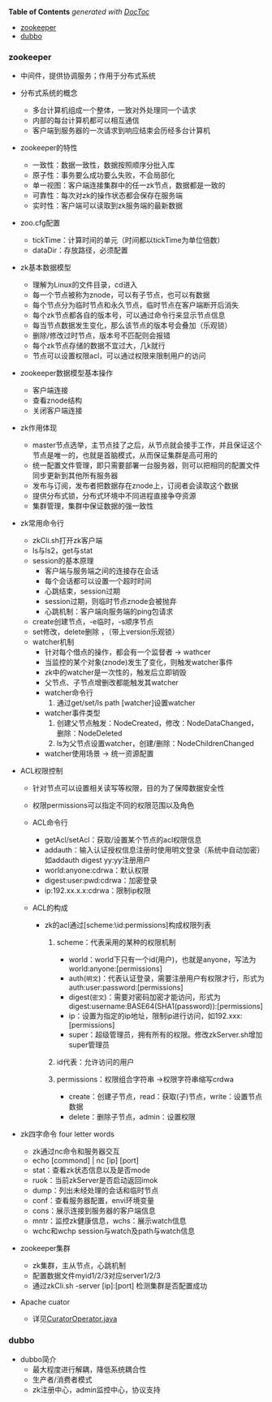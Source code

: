 <!-- START doctoc generated TOC please keep comment here to allow auto update -->
<!-- DON'T EDIT THIS SECTION, INSTEAD RE-RUN doctoc TO UPDATE -->
**Table of Contents**  *generated with [DocToc](https://github.com/thlorenz/doctoc)*

- [zookeeper](#zookeeper)
- [dubbo](#dubbo)

<!-- END doctoc generated TOC please keep comment here to allow auto update -->

### zookeeper

* 中间件，提供协调服务；作用于分布式系统
* 分布式系统的概念
  * 多台计算机组成一个整体，一致对外处理同一个请求
  * 内部的每台计算机都可以相互通信
  * 客户端到服务器的一次请求到响应结束会历经多台计算机
* zookeeper的特性
  * 一致性：数据一致性，数据按照顺序分批入库
  * 原子性：事务要么成功要么失败，不会局部化
  * 单一视图：客户端连接集群中的任一zk节点，数据都是一致的
  * 可靠性：每次对zk的操作状态都会保存在服务端
  * 实时性：客户端可以读取到zk服务端的最新数据
* zoo.cfg配置
  * tickTime：计算时间的单元（时间都以tickTime为单位倍数）
  * dataDir：存放路径，必须配置
* zk基本数据模型
  * 理解为Linux的文件目录，cd进入
  * 每一个节点被称为znode，可以有子节点，也可以有数据
  * 每个节点分为临时节点和永久节点，临时节点在客户端断开后消失
  * 每个zk节点都各自的版本号，可以通过命令行来显示节点信息
  * 每当节点数据发生变化，那么该节点的版本号会叠加（乐观锁）
  * 删除/修改过时节点，版本号不匹配则会报错
  * 每个zk节点存储的数据不宜过大，几k就行
  * 节点可以设置权限acl，可以通过权限来限制用户的访问
* zookeeper数据模型基本操作
  * 客户端连接
  * 查看znode结构
  * 关闭客户端连接
* zk作用体现
  * master节点选举，主节点挂了之后，从节点就会接手工作，并且保证这个节点是唯一的，也就是首脑模式，从而保证集群是高可用的
  * 统一配置文件管理，即只需要部署一台服务器，则可以把相同的配置文件同步更新到其他所有服务器
  * 发布与订阅，发布者把数据存在znode上，订阅者会读取这个数据
  * 提供分布式锁，分布式环境中不同进程直接争夺资源
  * 集群管理，集群中保证数据的强一致性
* zk常用命令行

  * zkCli.sh打开zk客户端
  * ls与ls2，get与stat
  * session的基本原理
    * 客户端与服务端之间的连接存在会话
    * 每个会话都可以设置一个超时时间
    * 心跳结束，session过期
    * session过期，则临时节点znode会被抛弃
    * 心跳机制：客户端向服务端的ping包请求
  * create创建节点，-e临时，-s顺序节点
  * set修改，delete删除 ，（带上version乐观锁）
  * watcher机制
    * 针对每个借点的操作，都会有一个监督者  -> wathcer
    * 当监控的某个对象(znode)发生了变化，则触发watcher事件
    * zk中的watcher是一次性的，触发后立即销毁
    * 父节点、子节点增删改都能触发其watcher
    * watcher命令行
      1. 通过get/set/ls path [watcher]设置watcher
    * watcher事件类型
      1. 创建父节点触发：NodeCreated，修改：NodeDataChanged，删除：NodeDeleted
      2. ls为父节点设置watcher，创建/删除：NodeChildrenChanged
    * watcher使用场景 -> 统一资源配置
* ACL权限控制

  * 针对节点可以设置相关读写等权限，目的为了保障数据安全性

  * 权限permissions可以指定不同的权限范围以及角色

  * ACL命令行

    * getAcl/setAcl：获取/设置某个节点的acl权限信息
    * addauth：输入认证授权信息注册时使用明文登录（系统中自动加密）如addauth digest yy:yy注册用户
    * world:anyone:cdrwa：默认权限
    * digest:user:pwd:cdrwa：加密登录
    * ip:192.xx.x.x:cdrwa：限制ip权限

  * ACL的构成

    * zk的acl通过[scheme:\id:permissions]构成权限列表

      1. scheme：代表采用的某种的权限机制
         * world：world下只有一个id(用户)，也就是anyone，写法为world:anyone:[permissions]
         * auth(`明文`)：代表认证登录，需要注册用户有权限才行，形式为auth:user:password:[permissions]
         * digest(`密文`)：需要对密码加密才能访问，形式为digest:username:BASE64(SHA1(password)):[permissions]
         * ip：设置为指定的ip地址，限制ip进行访问，如192.xxx:[permissions]
         * super：超级管理员，拥有所有的权限。修改zkServer.sh增加super管理员

      2. id代表：允许访问的用户

      3. permissions：权限组合字符串 ->权限字符串缩写crdwa
         * create：创建子节点，read：获取(子)节点，write：设置节点数据
         * delete：删除子节点，admin：设置权限
* zk四字命令 four letter words

  * zk通过nc命令和服务器交互
  * echo [commond] | nc [ip] [port]
  * stat：查看zk状态信息以及是否mode
  * ruok：当前zkServer是否启动返回imok
  * dump：列出未经处理的会话和临时节点
  * conf：查看服务器配置，envi环境变量
  * cons：展示连接到服务器的客户端信息
  * mntr：监控zk健康信息，wchs：展示watch信息
  * wchc和wchp session与watch及path与watch信息
* zookeeper集群

  * zk集群，主从节点，心跳机制
  * 配置数据文件myid1/2/3对应server1/2/3
  * 通过zkCli.sh -server [ip]:[port] 检测集群是否配置成功
* Apache cuator
  * 详见[CuratorOperator.java](https://github.com/ruiyanc/notes/CuratorOperator.java)
###  dubbo

* dubbo简介	
  * 最大程度进行解耦，降低系统耦合性
  * 生产者/消费者模式
  * zk注册中心，admin监控中心，协议支持
